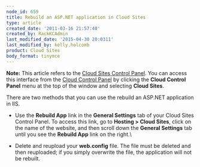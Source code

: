 ```yaml
---
node_id: 659
title: Rebuild an ASP.NET application in Cloud Sites
type: article
created_date: '2011-03-16 21:57:40'
created_by: RackKCAdmin
last_modified_date: '2015-04-30 20:0311'
last_modified_by: kelly.holcomb
product: Cloud Sites
body_format: tinymce
---
```


**Note:** This article refers to the [Cloud Sites Control
Panel](https://manage.rackspacecloud.com/). You can access this
interface from the [Cloud Control Panel](https://mycloud.rackspace.com/)
by clicking the **Cloud Control Panel** menu at the top of the window
and selecting **Cloud Sites**.

There are two methods that you can use the rebuild an ASP.NET
application in IIS.

-   Use the **Rebuild App** link in the **General Settings** tab of your
    Cloud Sites Control Panel. To access this link, go to **Hosting \>
    Cloud Sites**, click on the name of the website, and then scroll
    down the **General Settings** tab until you see the **Rebuild App**
    link on the right.\
      
-   Delete and reupload your **web.config** file. The file must be
    deleted and then reuploaded; if you simply overwrite the file, the
    application will not be rebuilt.


